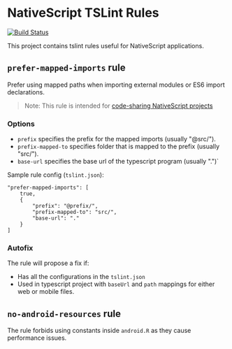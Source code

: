 # NativeScript TSLint Rules

[![Build Status](https://travis-ci.org/NativeScript/nativescript-tslint-rules.svg?branch=master)](https://travis-ci.org/NativeScript/nativescript-tslint-rules)

This project contains tslint rules useful for NativeScript applications.

## `prefer-mapped-imports` rule

Prefer using mapped paths when importing external modules or ES6 import declarations.

> Note: This rule is intended for [code-sharing NativeScript projects](https://docs.nativescript.org/code-sharing/intro)

### Options

-   `prefix` specifies the prefix for the mapped imports (usually "@src/").
-   `prefix-mapped-to` specifies folder that is mapped to the prefix (usually "src/").
-   `base-url` specifies the base url of the typescript program (usually ".")`

Sample rule config (`tslint.json`):

```
"prefer-mapped-imports": [
    true,
    {
        "prefix": "@prefix/",
        "prefix-mapped-to": "src/",
        "base-url": "."
    }
]
```

### Autofix

The rule will propose a fix if:

-   Has all the configurations in the `tslint.json`
-   Used in typescript project with `baseUrl` and `path` mappings for either web or mobile files.

## `no-android-resources` rule

The rule forbids using constants inside `android.R` as they cause performance issues.
